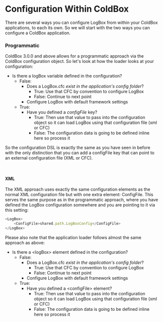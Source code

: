 # Configuration Within ColdBox

There are several ways you can configure LogBox from within your ColdBox applications, to each its own. So we will start with the two ways you can configure a ColdBox application.

### Programmatic
ColdBox 3.0.0 and above allows for a programmatic approach via the ColdBox configuration object. So let's look at how the loader looks at your configuration:

* Is there a logBox variable defined in the configuration?
    * False:
        * Does a LogBox.cfc <i>exist in the application's config folder</i>?
            * True: Use that CFC by convention to configure LogBox
            * False: Continue to next point
        * Configure LogBox with default framework settings
    * True:
        * Have you defined a <i>configFile</i> key?
            * True: Then use that value to pass into the configuration object so it can load LogBox using that configuration file (xml or CFC)
            * False: The configuration data is going to be defined inline here so process it

So the configuration DSL is exactly the same as you have seen in before with the only distinction that you can add a configFile key that can point to an external configuration file (XML or CFC).

<br>

#### XML
The XML approach uses exactly the same configuration elements as the normal XML configuration file but with one extra element: ConfigFile. This serves the same purpose as in the programmatic approach, where you have defined the LogBox configuration somewhere and you are pointing to it via this setting:

```javascript
<LogBox>
	<ConfigFile>shared.path.LogBoxConfig</ConfigFile>
</LogBox>
```

Please also note that the application loader follows almost the same approach as above:

* Is there a &lt;logBox&gt; element defined in the configuration?
    * False:
        * Does a LogBox.cfc <i>exist in the application's config folder</i>?
            * True: Use that CFC by convention to configure LogBox
            * False: Continue to next point
        * Configure LogBox with default framework settings
    * True:
        * Have you defined a &lt;configFile&gt; element?
            * True: Then use that value to pass into the configuration object so it can load LogBox using that configuration file (xml or CFC)
            * False: The configuration data is going to be defined inline here so process it
